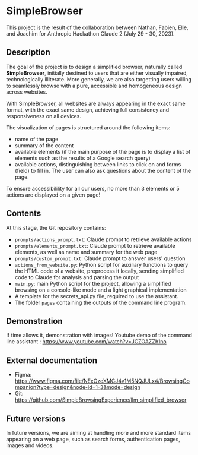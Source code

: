 # SimpleBrowser

This project is the result of the collaboration between Nathan, Fabien, Elie,
and Joachim for Anthropic Hackathon Claude 2 (July 29 - 30, 2023).

## Description

The goal of the project is to design a simplified browser, naturally called
**SimpleBrowser**, initially destined to users that are either visually 
impaired, technologically illiterate. More generally, we are also targetting 
users willing to seamlessly browse with a pure, accessible and homogeneous 
design across websites.

With SimpleBrowser, all websites are always appearing in the exact same format, 
with the exact same design, achieving full consistency and responsiveness on all
devices.

The visualization of pages is structured around the following items:
- name of the page
- summary of the content
- available elements (if the main purpose of the page is to display a list of
elements such as the results of a Google search query)
- available actions, distinguishing between links to click on and forms (field)
to fill in. The user can also ask questions about the content of the page.

To ensure accessibilility for all our users, no more than 3 elements or 5 actions
are displayed on a given page!

## Contents

At this stage, the Git repository contains:
- `prompts/actions_prompt.txt`: Claude prompt to retrieve available actions
- `prompts/elements_prompt.txt`: Claude prompt to retrieve available elements,
as well as name and summary for the web page
- `prompts/custom_prompt.txt`: Claude prompt to answer users' question
- `actions_from_website.py`: Python script for auxiliary functions to query
the HTML code of a website, preprocess it locally, sending simplified
code to Claude for analysis and parsing the output
- `main.py`: main Python script for the project, allowing a simplified browsing
on a console-like mode and a light graphical implementation
- A template for the secrets_api.py file, required to use the assistant.
- The folder `pages` containing the outputs of the command line program.

## Demonstration

If time allows it, demonstration with images!
Youtube demo of the command line assistant : https://www.youtube.com/watch?v=JCZOAZZh1no

## External documentation
- Figma: https://www.figma.com/file/NExOzeXMCJ4v1M5NQJULx4/BrowsingCompanion?type=design&node-id=1-3&mode=design
- Git: https://github.com/SimpleBrowsingExperience/llm_simplified_browser

## Future versions

In future versions, we are aiming at handling more and more standard items
appearing on a web page, such as search forms, authentication pages,
images and videos.
